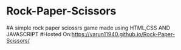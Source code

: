# Rock-Paper-Scissors
#A simple rock paper sciossrs game made using HTML,CSS AND JAVASCRIPT
#Hosted On:https://varun11940.github.io/Rock-Paper-Scissors/
